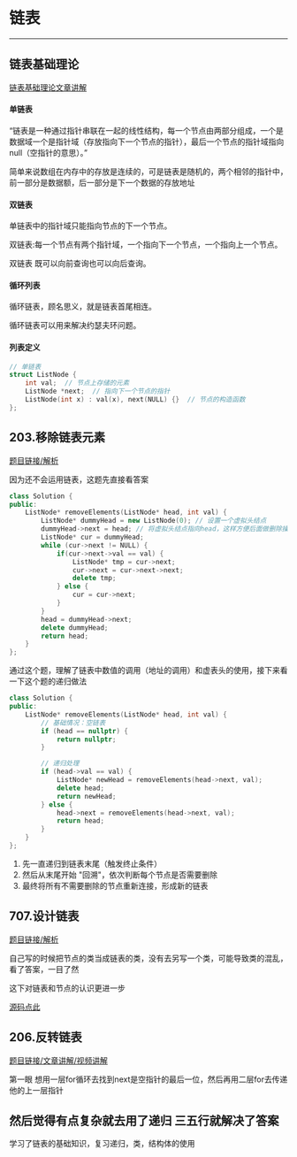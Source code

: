 # 链表
---

## 链表基础理论

[链表基础理论文章讲解](https://programmercarl.com/%E9%93%BE%E8%A1%A8%E7%90%86%E8%AE%BA%E5%9F%BA%E7%A1%80.html)

#### 单链表
“链表是一种通过指针串联在一起的线性结构，每一个节点由两部分组成，一个是数据域一个是指针域（存放指向下一个节点的指针），最后一个节点的指针域指向null（空指针的意思）。”

简单来说数组在内存中的存放是连续的，可是链表是随机的，两个相邻的指针中，前一部分是数据额，后一部分是下一个数据的存放地址

#### 双链表
单链表中的指针域只能指向节点的下一个节点。

双链表:每一个节点有两个指针域，一个指向下一个节点，一个指向上一个节点。

双链表 既可以向前查询也可以向后查询。

#### 循环列表
循环链表，顾名思义，就是链表首尾相连。

循环链表可以用来解决约瑟夫环问题。

#### 列表定义
~~~c++
// 单链表
struct ListNode {
    int val;  // 节点上存储的元素
    ListNode *next;  // 指向下一个节点的指针
    ListNode(int x) : val(x), next(NULL) {}  // 节点的构造函数
};
~~~

## 203.移除链表元素

[题目链接/解析](https://programmercarl.com/0203.%E7%A7%BB%E9%99%A4%E9%93%BE%E8%A1%A8%E5%85%83%E7%B4%A0.html#%E7%AE%97%E6%B3%95%E5%85%AC%E5%BC%80%E8%AF%BE)

因为还不会运用链表，这题先直接看答案

~~~c++
class Solution {
public:
    ListNode* removeElements(ListNode* head, int val) {
        ListNode* dummyHead = new ListNode(0); // 设置一个虚拟头结点
        dummyHead->next = head; // 将虚拟头结点指向head，这样方便后面做删除操作
        ListNode* cur = dummyHead;
        while (cur->next != NULL) {
            if(cur->next->val == val) {
                ListNode* tmp = cur->next;
                cur->next = cur->next->next;
                delete tmp;
            } else {
                cur = cur->next;
            }
        }
        head = dummyHead->next;
        delete dummyHead;
        return head;
    }
};
~~~

通过这个题，理解了链表中数值的调用（地址的调用）和虚表头的使用，接下来看一下这个题的递归做法

~~~c++
class Solution {
public:
    ListNode* removeElements(ListNode* head, int val) {
        // 基础情况：空链表
        if (head == nullptr) {
            return nullptr;
        }

        // 递归处理
        if (head->val == val) {
            ListNode* newHead = removeElements(head->next, val);
            delete head;
            return newHead;
        } else {
            head->next = removeElements(head->next, val);
            return head;
        }
    }
};
~~~

1. 先一直递归到链表末尾（触发终止条件）
2. 然后从末尾开始 "回溯"，依次判断每个节点是否需要删除
3. 最终将所有不需要删除的节点重新连接，形成新的链表

## 707.设计链表

[题目链接/解析](https://programmercarl.com/0707.%E8%AE%BE%E8%AE%A1%E9%93%BE%E8%A1%A8.html)


自己写的时候把节点的类当成链表的类，没有去另写一个类，可能导致类的混乱，看了答案，一目了然

这下对链表和节点的认识更进一步

[源码点此](./707.设计链表.cpp)

##  206.反转链表

[题目链接/文章讲解/视频讲解](https://programmercarl.com/0206.%E7%BF%BB%E8%BD%AC%E9%93%BE%E8%A1%A8.html)

第一眼 想用一层for循环去找到next是空指针的最后一位，然后再用二层for去传递他的上一层指针

然后觉得有点复杂就去用了递归
三五行就解决了答案
---
学习了链表的基础知识，复习递归，类，结构体的使用